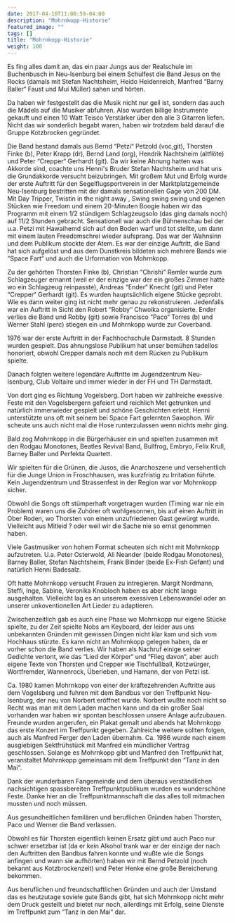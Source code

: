 ```yaml
---
date: 2017-04-10T11:00:59-04:00
description: "Mohrnkopp-Historie"
featured_image: ""
tags: []
title: "Mohrnkopp-Historie"
weight: 100
---
```


Es fing alles damit an, das ein paar Jungs aus der Realschule im Buchenbusch in Neu-Isenburg bei einem Schulfest die Band Jesus on the Rocks (damals mit Stefan Nachtsheim, Heido Heidenreich, Manfred “Barny Baller“ Faust und Mui Müller) sahen und hörten.

Da haben wir festgestellt das die Musik nicht nur geil ist, sondern das auch die Mädels auf die Musiker abfuhren. Also wurden billige Instrumente gekauft und einen 10 Watt Teisco Verstärker über den alle 3 Gitarren liefen. Nicht das wir sonderlich begabt waren, haben wir trotzdem bald darauf die Gruppe Kotzbrocken gegründet.

Die Band bestand damals aus Bernd “Petzi“ Petzold (voc,git), Thorsten Finke (b), Peter Krapp (dr), Bernd Land (org), Hendrik Nachtsheim (altflöte) und Peter “Crepper“ Gerhardt (git). Da wir keine Ahnung hatten was  Akkorde sind, coachte uns Henni's Bruder Stefan Nachtsheim und hat uns die Grundakkorde versucht beizubringen. Mit großem Mut und Erfolg wurde der erste Auftritt für den Segelflugsportverein in der Marktplatzgemeinde Neu-Isenburg bestritten mit der damals sensationellen Gage von 200 DM. Mit Day Tripper, Twistin in the night away , Swing swing swing und eigenen Stücken wie Freedom und einem 20-Minuten Boogie haben wir das Programm mit einem 1/2 stündigem Schlagzeugsolo (das ging damals noch) auf 11/2 Stunden gebracht. Sensationell war auch die Bühnenschau bei der u.a. Petzi mit Hawaihemd sich auf den Boden warf und tot stellte, um dann mit einem lauten Freedomschrei wieder aufsprang. Das war der Wahnsinn und dem Publikum stockte der Atem. Es war der einzige Auftritt, die Band hat sich aufgelöst und aus dem Dunstkreis bildeten sich mehrere Bands wie “Space Fart“ und auch die Urformation von Mohrnkopp.

Zu der gehörten Thorsten Finke (b), Christian “Chrishi“ Remler wurde zum Schlagzeuger ernannt (weil er der einzige war der ein großes Zimmer hatte wo ein Schlagzeug reinpasste), Andreas “Ender“ Knecht (git) und Peter “Crepper“ Gerhardt (git). Es wurden hauptsächlich eigene Stücke geprobt. Wie es dann weiter ging ist nicht mehr genau zu rekonstruieren. Jedenfalls war ein Auftritt in Sicht den Robert “Robby“ Chwoika organisierte. Ender verlies die Band und Robby (git) sowie Francisco “Paco“ Torres (b) und Werner Stahl (perc) stiegen ein und Mohrnkopp wurde zur Coverband.

1976 war der erste Auftritt in der Fachhochschule Darmstadt. 8 Stunden wurden gespielt. Das ahnungslose Publikum hat unser bemühen tadellos honoriert, obwohl Crepper damals noch mit dem Rücken zu Publikum spielte.

Danach folgten weitere legendäre Auftritte im Jugendzentrum Neu-Isenburg, Club Voltaire und immer wieder in der FH und TH Darmstadt.

Von dort ging es Richtung Vogelsberg. Dort haben wir zahlreiche exessive Feste mit den Vogelsbergern gefeiert und reichlich Met getrunken und natürlich immerwieder gespielt und schöne Geschichten erlebt. Henni unterstützte uns oft mit seinem bei Space Fart gelernten Saxophon. Wir scheute uns auch nicht mal die Hose runterzulassen wenn nichts mehr ging.

Bald zog Mohrnkopp in die Bürgerhäuser ein und spielten zusammen mit den Rodgau Monotones, Beatles Revival Band, Bullfrog, Embryo, Felix Krull, Barney Baller und Perfekta Quartett.

Wir spielten für die Grünen, die Jusos, die Anarchoszene und versehentlich für die Junge Union in Froschhausen, was kurzfristig zu Irritation führte. Kein Jugendzentrum und Strassenfest in der Region war vor Mohrnkopp sicher.

Obwohl die Songs oft stümperhaft vorgetragen wurden (Timing war nie ein Problem) waren uns die Zuhörer oft wohlgesonnen, bis auf einen Auftritt in Ober Roden, wo Thorsten von einem unzufriedenen Gast gewürgt wurde. Vielleicht aus Mitleid ? oder weil wir die Sache nie so ernst genommen haben.

Viele Gastmusiker von hohem Format scheuten sich nicht mit Mohrnkopp aufzutreten. U.a. Peter Osterwold, Ali Neander (beide Rodgau Monotones), Barney Baller, Stefan Nachtsheim, Frank Binder (beide Ex-Fish Gefønt) und natürlich Henni Badesalz.

Oft hatte Mohrnkopp versucht Frauen zu intregieren. Margit Nordmann, Steffi, Inge, Sabine, Veronika Knobloch haben es aber nicht lange ausgehalten. Vielleicht lag es an unserem exessiven Lebenswandel oder an unserer unkoventionellen Art Lieder zu adaptieren.

Zwischenzeitlich gab es auch eine Phase wo Mohrnkopp nur eigene Stücke spielte, zu der Zeit spielte Nobs am Keyboard, der leider aus uns unbekannten Gründen mit gewissen Dingen nicht klar kam und sich vom Hochhaus stürzte. Es kann nicht an Mohrnkopp gelegen haben, da er vorher schon die Band verlies. Wir haben als Nachruf einige seiner Gedichte vertont, wie das “Lied der Körper“ und  “Flieg davon“, aber auch eigene Texte von Thorsten und Crepper wie Tischfußball, Kotzwürger, Wortfremder, Wannenrock, Überleben, und Hamann, der von Petzi ist.

Ca. 1980 kamen Mohrnkopp von einer der kräftezehrenden Auftritte aus dem Vogelsberg und fuhren mit dem Bandbus vor den Treffpunkt Neu-Isenburg, der neu von Norbert eröffnet wurde. Norbert wußte noch nicht so Recht was man mit dem Laden machen kann und da ein großer Saal vorhanden war haben wir spontan beschlossen unsere Anlage aufzubauen. Freunde wurden angerufen, ein Plakat gemalt und abends hat Mohrnkopp das erste Konzert im Treffpunkt gegeben. Zahlreiche weitere sollten folgen, auch als Manfred Ferger den Laden übernahm. Ca. 1986 wurde nach einem ausgiebigen Sektfrühstück mit Manfred ein mündlicher Vertrag geschlossen. Solange es Mohrnkopp gibt und Manfred den Treffpunkt hat, veranstaltet Mohrnkopp gemeinsam mit dem Treffpunkt den “Tanz in den Mai“.

Dank der wunderbaren Fangemeinde und dem überaus verständlichen nachsichtigen spassbereiten Treffpunktpublikum wurden es wunderschöne Feste. Danke hier an die Treffpunktmannschaft die das alles toll mitmachen mussten und noch müssen.

Aus gesundheitlichen familären und beruflichen Gründen haben Thorsten, Paco und Werner die Band verlassen.

Obwohl es für Thorsten eigentlich keinen Ersatz gibt und auch Paco nur schwer ersetzbar ist (da er kein Alkohol trank war er der einzige der nach den Auftritten den Bandbus fahren konnte und wußte wie die Songs anfingen und wann sie aufhörten) haben wir mit Bernd Petzold (noch bekannt aus Kotzbrockenzeit) und Peter Henke eine große Bereicherung bekommen.

Aus beruflichen und freundschaftlichen Gründen und auch der Umstand das es heutzutage soviele gute Bands gibt, hat sich Mohrnkopp nicht mehr dem Druck gestellt und bietet nur noch, allerdings mit Erfolg, seine Dienste im Treffpunkt zum “Tanz in den Mai“ dar.